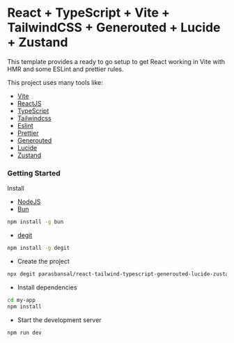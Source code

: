 # React + TypeScript + Vite + TailwindCSS + Generouted + Lucide + Zustand

This template provides a ready to go setup to get React working in Vite with HMR and some ESLint and prettier rules.

This project uses many tools like:

- [Vite](https://vitejs.dev)
- [ReactJS](https://reactjs.org)
- [TypeScript](https://www.typescriptlang.org)
- [Tailwindcss](https://tailwindcss.com)
- [Eslint](https://eslint.org)
- [Prettier](https://prettier.io)
- [Generouted](https://github.com/oedotme/generouted)
- [Lucide](https://lucide.dev/icons/)
- [Zustand](https://zustand-demo.pmnd.rs/)

### Getting Started

Install

- [NodeJS](https://nodejs.org/en)
- [Bun](https://bun.sh/)

```bash
npm install -g bun
```

- [degit](https://github.com/Rich-Harris/degit)

```bash
npm install -g degit
```

- Create the project

```bash
npx degit parasbansal/react-tailwind-typescript-generouted-lucide-zustand my-app
```

- Install dependencies

```bash
cd my-app
npm install
```

- Start the development server

```bash
npm run dev
```
